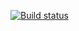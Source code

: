 [![Build status](https://ci.appveyor.com/api/projects/status/0cwjlau0unkq7lt8?svg=true)](https://ci.appveyor.com/project/drswap/autotesting-4)
